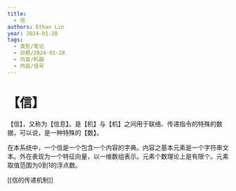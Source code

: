 ```yaml
---
title:
  - 信
authors: Ethan Lin
year: 2024-01-28
tags:
  - 类型/笔记
  - 日期/2024-01-28
  - 内容/机器
  - 内容/信号
---
```

# 【信】

【信】，又称为【信息】。是【机】与【机】之间用于联络、传递指令的特殊的数据，可以说，是一种特殊的【数】。

在本系统中，一个信是一个包含一个内容的字典。内容之基本元素是一个字符串文本。外在表现为一个特征向量，以一维数组表示。元素个数理论上是有限个。元素取值范围为0到1的浮点数。


[[信的传递机制]]